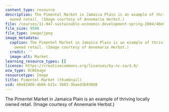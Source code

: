 ```yaml
---
content_type: resource
description: The Pimentel Market in Jamaica Plain is an example of thriving locally
  owned retail. (Image courtesy of Annemarie Herbst.)
file: /courses/11-947-sustainable-economic-development-spring-2004/40e824664b66b21c38033baed3b93808_11-947s04-th.jpg
file_size: 9508
file_type: image/jpeg
image_metadata:
  caption: The Pimentel Market in Jamaica Plain is an example of thriving locally
    owned retail. (Image courtesy of Annemarie Herbst.)
  credit: ''
  image-alt: Market.
learning_resource_types: []
license: https://creativecommons.org/licenses/by-nc-sa/4.0/
ocw_type: OCWImage
resourcetype: Image
title: Pimentel Market (thumbnail)
uid: 40e82466-4b66-b21c-3803-3baed3b93808
---
```

The Pimentel Market in Jamaica Plain is an example of thriving locally owned retail. (Image courtesy of Annemarie Herbst.)
